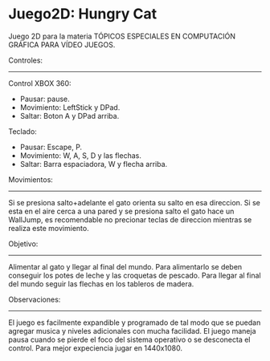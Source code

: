 Juego2D: Hungry Cat
=======

Juego 2D para la materia TÓPICOS ESPECIALES EN COMPUTACIÓN GRÁFICA PARA VÍDEO JUEGOS.

Controles:
_________

Control XBOX 360:

* Pausar: pause.
* Movimiento: LeftStick y DPad.
* Saltar: Boton A y DPad arriba.

Teclado:

* Pausar: Escape, P.
* Movimiento: W, A, S, D y las flechas.
* Saltar: Barra espaciadora, W y flecha arriba.

Movimientos:
_______________
Si se presiona salto+adelante el gato orienta su salto en esa direccion.
Si se esta en el aire cerca a una pared y se presiona salto el gato hace un WallJump, es recomendable no precionar teclas de direccion mientras se realiza este movimiento.

Objetivo:
________________
Alimentar al gato y llegar al final del mundo.
Para alimentarlo se deben conseguir los potes de leche y las croquetas de pescado.
Para llegar al final del mundo seguir las flechas en los tableros de madera.

Observaciones:
_________________
El juego es facilmente expandible y programado de tal modo que se puedan agregar musica y niveles adicionales con mucha facilidad.
El juego maneja pausa cuando se pierde el foco del sistema operativo o se desconecta el control.
Para mejor expeciencia jugar en 1440x1080.

